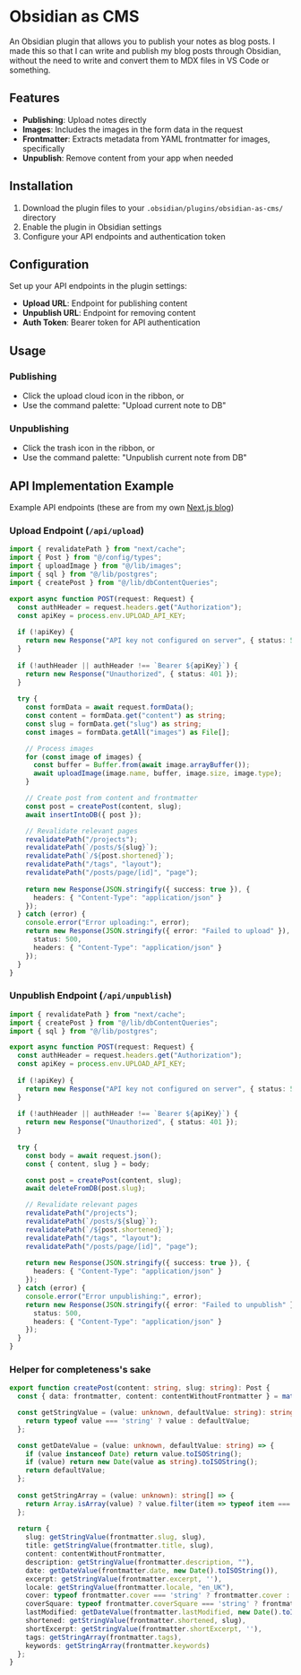 # Obsidian as CMS

An Obsidian plugin that allows you to publish your notes as blog posts. I made this so that I can write and publish my blog posts through Obsidian, without the need to write and convert them to MDX files in VS Code or something.

## Features

- **Publishing**: Upload notes directly
- **Images**: Includes the images in the form data in the request
- **Frontmatter**: Extracts metadata from YAML frontmatter for images, specifically
- **Unpublish**: Remove content from your app when needed

## Installation

1. Download the plugin files to your `.obsidian/plugins/obsidian-as-cms/` directory
2. Enable the plugin in Obsidian settings
3. Configure your API endpoints and authentication token

## Configuration

Set up your API endpoints in the plugin settings:
- **Upload URL**: Endpoint for publishing content
- **Unpublish URL**: Endpoint for removing content
- **Auth Token**: Bearer token for API authentication

## Usage

### Publishing
- Click the upload cloud icon in the ribbon, or
- Use the command palette: "Upload current note to DB"

### Unpublishing
- Click the trash icon in the ribbon, or
- Use the command palette: "Unpublish current note from DB"

## API Implementation Example

Example API endpoints (these are from my own [Next.js blog](https://github.com/mkutay/catter))

### Upload Endpoint (`/api/upload`)

```typescript
import { revalidatePath } from "next/cache";
import { Post } from "@/config/types";
import { uploadImage } from "@/lib/images";
import { sql } from "@/lib/postgres";
import { createPost } from "@/lib/dbContentQueries";

export async function POST(request: Request) {
  const authHeader = request.headers.get("Authorization");
  const apiKey = process.env.UPLOAD_API_KEY;
  
  if (!apiKey) {
    return new Response("API key not configured on server", { status: 500 });
  }
  
  if (!authHeader || authHeader !== `Bearer ${apiKey}`) {
    return new Response("Unauthorized", { status: 401 });
  }
  
  try {
    const formData = await request.formData();
    const content = formData.get("content") as string;
    const slug = formData.get("slug") as string;
    const images = formData.getAll("images") as File[];

    // Process images
    for (const image of images) {
      const buffer = Buffer.from(await image.arrayBuffer());
      await uploadImage(image.name, buffer, image.size, image.type);
    }

    // Create post from content and frontmatter
    const post = createPost(content, slug);
    await insertIntoDB({ post });

    // Revalidate relevant pages
    revalidatePath("/projects");
    revalidatePath(`/posts/${slug}`);
    revalidatePath(`/${post.shortened}`);
    revalidatePath("/tags", "layout");
    revalidatePath("/posts/page/[id]", "page");
    
    return new Response(JSON.stringify({ success: true }), {
      headers: { "Content-Type": "application/json" }
    });
  } catch (error) {
    console.error("Error uploading:", error);
    return new Response(JSON.stringify({ error: "Failed to upload" }), {
      status: 500,
      headers: { "Content-Type": "application/json" }
    });
  }
}
```

### Unpublish Endpoint (`/api/unpublish`)

```typescript
import { revalidatePath } from "next/cache";
import { createPost } from "@/lib/dbContentQueries";
import { sql } from "@/lib/postgres";

export async function POST(request: Request) {
  const authHeader = request.headers.get("Authorization");
  const apiKey = process.env.UPLOAD_API_KEY;
  
  if (!apiKey) {
    return new Response("API key not configured on server", { status: 500 });
  }
  
  if (!authHeader || authHeader !== `Bearer ${apiKey}`) {
    return new Response("Unauthorized", { status: 401 });
  }
  
  try {
    const body = await request.json();
    const { content, slug } = body;

    const post = createPost(content, slug);
    await deleteFromDB(post.slug);

    // Revalidate relevant pages
    revalidatePath("/projects");
    revalidatePath(`/posts/${slug}`);
    revalidatePath(`/${post.shortened}`);
    revalidatePath("/tags", "layout");
    revalidatePath("/posts/page/[id]", "page");
    
    return new Response(JSON.stringify({ success: true }), {
      headers: { "Content-Type": "application/json" }
    });
  } catch (error) {
    console.error("Error unpublishing:", error);
    return new Response(JSON.stringify({ error: "Failed to unpublish" }), {
      status: 500,
      headers: { "Content-Type": "application/json" }
    });
  }
}
```

### Helper for completeness's sake

```typescript
export function createPost(content: string, slug: string): Post {
  const { data: frontmatter, content: contentWithoutFrontmatter } = matter(content);

  const getStringValue = (value: unknown, defaultValue: string): string => {
    return typeof value === 'string' ? value : defaultValue;
  };

  const getDateValue = (value: unknown, defaultValue: string) => {
    if (value instanceof Date) return value.toISOString();
    if (value) return new Date(value as string).toISOString();
    return defaultValue;
  };
  
  const getStringArray = (value: unknown): string[] => {
    return Array.isArray(value) ? value.filter(item => typeof item === 'string') as string[] : [];
  };
  
  return {
    slug: getStringValue(frontmatter.slug, slug),
    title: getStringValue(frontmatter.title, slug),
    content: contentWithoutFrontmatter,
    description: getStringValue(frontmatter.description, ""),
    date: getDateValue(frontmatter.date, new Date().toISOString()),
    excerpt: getStringValue(frontmatter.excerpt, ''),
    locale: getStringValue(frontmatter.locale, "en_UK"),
    cover: typeof frontmatter.cover === 'string' ? frontmatter.cover : null,
    coverSquare: typeof frontmatter.coverSquare === 'string' ? frontmatter.coverSquare : null,
    lastModified: getDateValue(frontmatter.lastModified, new Date().toISOString()),
    shortened: getStringValue(frontmatter.shortened, slug),
    shortExcerpt: getStringValue(frontmatter.shortExcerpt, ''),
    tags: getStringArray(frontmatter.tags),
    keywords: getStringArray(frontmatter.keywords)
  };
}
```